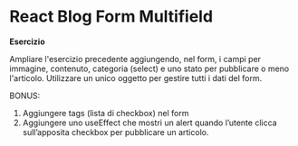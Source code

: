 # React Blog Form Multifield

**Esercizio**

Ampliare l'esercizio precedente aggiungendo, nel form, i campi per immagine, contenuto, categoria (select) e uno stato per pubblicare o meno l'articolo.
Utilizzare un unico oggetto per gestire tutti i dati del form.

BONUS:
1. Aggiungere tags (lista di checkbox) nel form
2. Aggiungere uno useEffect che mostri un alert quando l’utente clicca sull’apposita checkbox per pubblicare un articolo.
